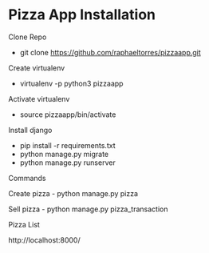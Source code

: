 # Pizza App Installation
Clone Repo
 - git clone https://github.com/raphaeltorres/pizzaapp.git

 Create virtualenv
 - virtualenv -p python3 pizzaapp

 Activate virtualenv
 - source pizzaapp/bin/activate

 Install django
 - pip install -r requirements.txt
 - python manage.py migrate
 - python manage.py runserver

 Commands

 Create pizza - python manage.py pizza

 Sell pizza - python manage.py pizza_transaction

 Pizza List

 http://localhost:8000/

